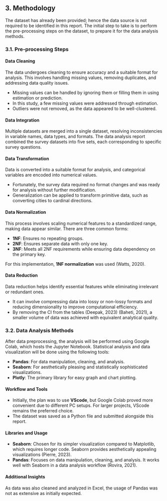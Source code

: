## 3. Methodology

The dataset has already been provided; hence the data source is not required to be identified in this report. The initial step to take is to perform the pre-processing steps on the dataset, to prepare it for the data analysis methods.

### 3.1. Pre-processing Steps

#### Data Cleaning
The data undergoes cleaning to ensure accuracy and a suitable format for analysis. This involves handling missing values, removing duplicates, and addressing data quality issues. 
- Missing values can be handled by ignoring them or filling them in using estimation or prediction. 
- In this study, a few missing values were addressed through estimation. 
- Outliers were not removed, as the data appeared to be well-clustered.

#### Data Integration
Multiple datasets are merged into a single dataset, resolving inconsistencies in variable names, data types, and formats. The data analysis report combined the survey datasets into five sets, each corresponding to specific survey questions.

#### Data Transformation
Data is converted into a suitable format for analysis, and categorical variables are encoded into numerical values. 
- Fortunately, the survey data required no format changes and was ready for analysis without further modification. 
- Generalization can be applied to transform primitive data, such as converting cities to cardinal directions.

#### Data Normalization
This process involves scaling numerical features to a standardized range, making data appear similar. There are three common forms:
- **1NF**: Ensures no repeating groups.
- **2NF**: Ensures separate data with only one key.
- **3NF**: Meets all 2NF requirements while ensuring data dependency on the primary key.

For this implementation, **1NF normalization** was used (Watts, 2020).

#### Data Reduction
Data reduction helps identify essential features while eliminating irrelevant or redundant ones. 
- It can involve compressing data into lossy or non-lossy formats and reducing dimensionality to improve computational efficiency.
- By removing the CI from the tables (Deepak, 2023) (Baheti, 2021), a smaller volume of data was achieved with equivalent analytical quality.

### 3.2. Data Analysis Methods

After data preprocessing, the analysis will be performed using Google Colab, which hosts the Jupyter Notebook. Statistical analysis and data visualization will be done using the following tools:
- **Pandas**: For data manipulation, cleaning, and analysis.
- **Seaborn**: For aesthetically pleasing and statistically sophisticated visualizations.
- **Plotly**: The primary library for easy graph and chart plotting.

#### Workflow and Tools
- Initially, the plan was to use **VScode**, but Google Colab proved more convenient due to different PC setups. For larger projects, VScode remains the preferred choice.
- The dataset was saved as a Python file and submitted alongside this report.

#### Libraries and Usage
- **Seaborn**: Chosen for its simpler visualization compared to Matplotlib, which requires longer code. Seaborn provides aesthetically appealing visualizations (Pierre, 2023).
- **Pandas**: Focuses on data manipulation, cleaning, and analysis. It works well with Seaborn in a data analysis workflow (Rovira, 2021).

#### Additional Insights
As data was also cleaned and analyzed in Excel, the usage of Pandas was not as extensive as initially expected.
